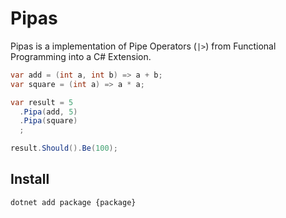 # Pipas

Pipas is a implementation of Pipe Operators (`|>`) from Functional Programming into a C# Extension. 

```cs
var add = (int a, int b) => a + b;
var square = (int a) => a * a;

var result = 5
  .Pipa(add, 5)
  .Pipa(square)
  ;

result.Should().Be(100);
```

## Install

```sh
dotnet add package {package}
```
